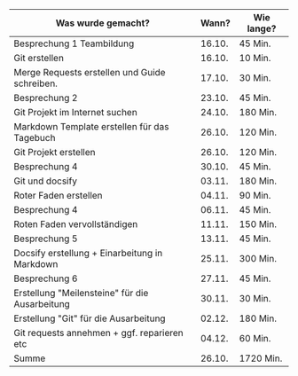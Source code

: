 ﻿Was wurde gemacht? | Wann? | Wie lange?
--- | --- | ---
Besprechung 1 Teambildung| 16.10. |45 Min.
Git erstellen | 16.10. | 10 Min.
Merge Requests erstellen und Guide schreiben. | 17.10. | 30 Min.
Besprechung 2| 23.10. |45 Min.
Git Projekt im Internet suchen | 24.10. | 180 Min.
Markdown Template erstellen für das Tagebuch | 26.10. | 120 Min.
Git Projekt erstellen | 26.10. | 120 Min.
Besprechung 4| 30.10. |45 Min.
Git und docsify | 03.11. | 180 Min.
Roter Faden erstellen | 04.11. | 90 Min.
Besprechung 4| 06.11. |45 Min.
Roten Faden vervollständigen| 11.11. |150 Min.
Besprechung 5 | 13.11. | 45 Min.
Docsify erstellung + Einarbeitung in Markdown | 25.11. | 300 Min.
Besprechung 6 | 27.11. | 45 Min.
Erstellung "Meilensteine" für die Ausarbeitung | 30.11. | 30 Min.
Erstellung "Git" für die Ausarbeitung | 02.12. | 180 Min.
Git requests annehmen + ggf. reparieren etc | 04.12. | 60 Min.
Summe | 26.10. | 1720 Min.
